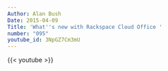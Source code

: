 ```yaml
---
Author: Alan Bush
Date: 2015-04-09
Title: 'What''s new with Rackspace Cloud Office '
number: "095"
youtube_id: 3NpGZ7Cm3mU
---
```


{{< youtube >}}

